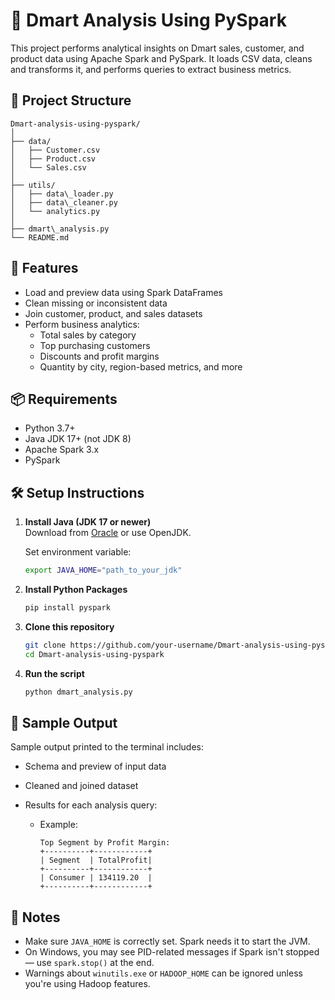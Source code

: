 
# 🛒 Dmart Analysis Using PySpark

This project performs analytical insights on Dmart sales, customer, and product data using Apache Spark and PySpark. It loads CSV data, cleans and transforms it, and performs queries to extract business metrics.

## 📁 Project Structure

```
Dmart-analysis-using-pyspark/
│
├── data/
│   ├── Customer.csv
│   ├── Product.csv
│   └── Sales.csv
│
├── utils/
│   ├── data\_loader.py
│   ├── data\_cleaner.py
│   └── analytics.py
│
├── dmart\_analysis.py
└── README.md
```


## 🚀 Features

- Load and preview data using Spark DataFrames
- Clean missing or inconsistent data
- Join customer, product, and sales datasets
- Perform business analytics:
  - Total sales by category
  - Top purchasing customers
  - Discounts and profit margins
  - Quantity by city, region-based metrics, and more

## 📦 Requirements

- Python 3.7+
- Java JDK 17+ (not JDK 8)
- Apache Spark 3.x
- PySpark

## 🛠️ Setup Instructions

1. **Install Java (JDK 17 or newer)**  
   Download from [Oracle](https://www.oracle.com/java/technologies/javase-jdk17-downloads.html) or use OpenJDK.

   Set environment variable:
   ```bash
   export JAVA_HOME="path_to_your_jdk"


2. **Install Python Packages**

   ```bash
   pip install pyspark
   ```

3. **Clone this repository**

   ```bash
   git clone https://github.com/your-username/Dmart-analysis-using-pyspark.git
   cd Dmart-analysis-using-pyspark
   ```

4. **Run the script**

   ```bash
   python dmart_analysis.py
   ```

## 🧪 Sample Output

Sample output printed to the terminal includes:

* Schema and preview of input data
* Cleaned and joined dataset
* Results for each analysis query:

  * Example:

    ```
    Top Segment by Profit Margin:
    +----------+------------+
    | Segment  | TotalProfit|
    +----------+------------+
    | Consumer | 134119.20  |
    +----------+------------+
    ```

## 📌 Notes

* Make sure `JAVA_HOME` is correctly set. Spark needs it to start the JVM.
* On Windows, you may see PID-related messages if Spark isn't stopped — use `spark.stop()` at the end.
* Warnings about `winutils.exe` or `HADOOP_HOME` can be ignored unless you're using Hadoop features.

